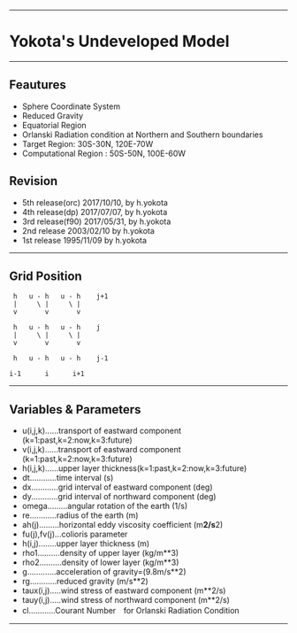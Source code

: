**********************************************************************
# Yokota's Undeveloped Model
**********************************************************************
## Feautures
- Sphere Coordinate System
- Reduced Gravity
- Equatorial Region
- Orlanski Radiation condition at Northern and Southern boundaries
- Target Region: 30S-30N, 120E-70W
- Computational Region : 50S-50N, 100E-60W

## Revision
- 5th release(orc) 2017/10/10, by h.yokota
- 4th release(dp) 2017/07/07, by h.yokota
- 3rd release(f90) 2017/05/31, by h.yokota
- 2nd release 2003/02/10 by h.yokota
- 1st release 1995/11/09 by h.yokota

**********************************************************************
## Grid Position
     h   u - h   u - h    j+1
     |     \ |     \ |
     v       v       v
    
     h   u - h   u - h    j
     |     \ |     \ |
     v       v       v
    
     h   u - h   u - h    j-1
    
    i-1      i      i+1

**********************************************************************
## Variables & Parameters
- u(i,j,k)......transport of eastward component (k=1:past,k=2:now,k=3:future)
- v(i,j,k)......transport of eastward component (k=1:past,k=2:now,k=3:future)
- h(i,j,k)......upper layer thickness(k=1:past,k=2:now,k=3:future)
- dt............time interval (s)
- dx............grid interval of eastward component (deg)
- dy............grid interval of northward component (deg)
- omega.........angular rotation of the earth (1/s)
- re............radius of the earth (m)
- ah(j).........horizontal eddy viscosity coefficient (m**2/s**2)
- fu(j),fv(j)...colioris parameter
- h(i,j)........upper layer thickness (m)
- rho1..........density of upper layer (kg/m**3)
- rho2..........density of lower layer (kg/m**3)
- g.............acceleration of gravity=(9.8m/s**2)
- rg............reduced gravity  (m/s**2)
- taux(i,j).....wind stress of eastward component (m**2/s)
- tauy(i,j).....wind stress of northward component (m**2/s)
- cl............Courant Number　for Orlanski Radiation Condition

**********************************************************************
